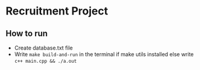 # Recruitment Project

## How to run
- Create database.txt file
- Write ```make build-and-run``` in the terminal if make utils installed else write ```c++ main.cpp && ./a.out```
